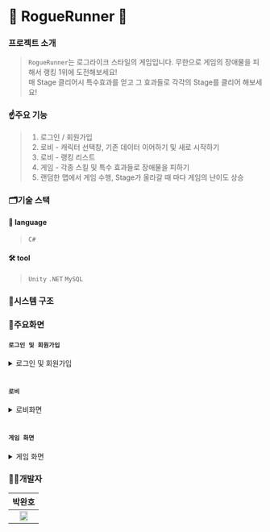# 🏃 RogueRunner 🏃

### 프로젝트 소개
> `RogueRunner`는 로그라이크 스타일의 게임입니다. 무한으로 게임의 장애물을 피해서 랭킹 1위에 도전해보세요!   
> 매 Stage 클리어시 특수효과를 얻고 그 효과들로 각각의 Stage를 클리어 해보세요!
     
### ☝️주요 기능
> 1. 로그인 / 회원가입  
> 2. 로비 - 캐릭터 선택창, 기존 데이터 이어하기 및 새로 시작하기
> 3. 로비 - 랭킹 리스트
> 4. 게임 - 각종 스킬 및 특수 효과들로 장애물을 피하기
> 5. 랜덤한 맵에서 게임 수행, Stage가 올라갈 때 마다 게임의 난이도 상승

### 🗂️기술 스택
#### 🔡 language
>`C#`

#### 🛠️ tool
>`Unity` `.NET` `MySQL`

### 🔎시스템 구조

### 📲주요화면
#### `로그인 및 회원가입`<br>
<details>
     <summary>로그인 및 회원가입</summary>

|로그인/ 회원가입|
|:--:|
|![로그인 화면](https://github.com/user-attachments/assets/9fdc0ecd-a16e-4dcc-b84f-af9b8f442f0d)|

</details>

#### <br>`로비`<br>
<details>
     <summary>로비화면</summary>

|로비|
|:--:|
|![로비 화면](https://github.com/user-attachments/assets/68ffd076-0b48-4231-8706-d55b2f353b2d)|

</details>


#### <br>`게임 화면`<br>
<details>
     <summary>게임 화면</summary>

|Stage 시작|Stage 진행|Stage Clear|
|:--:|:--:|:--:|
|![게임화면_Card](https://github.com/user-attachments/assets/53596e17-54e8-4f8c-9ffc-e657f8b1bf8d)|![게임 진행_shiled](https://github.com/user-attachments/assets/8d9b2607-0644-4ff7-8f75-65c2a6c80f0c)|![게임 스테이지클리어](https://github.com/user-attachments/assets/3336f8ae-b919-4d06-b2af-731889da09d7)|


</details>

### 👨‍💻개발자
|박완호|
|:-:|
|<img src="https://github.com/HS-GS31/GS31/assets/69100145/a9322f87-ca85-40b5-9997-edf3d279f651" width="60%" height="60%"/>|

